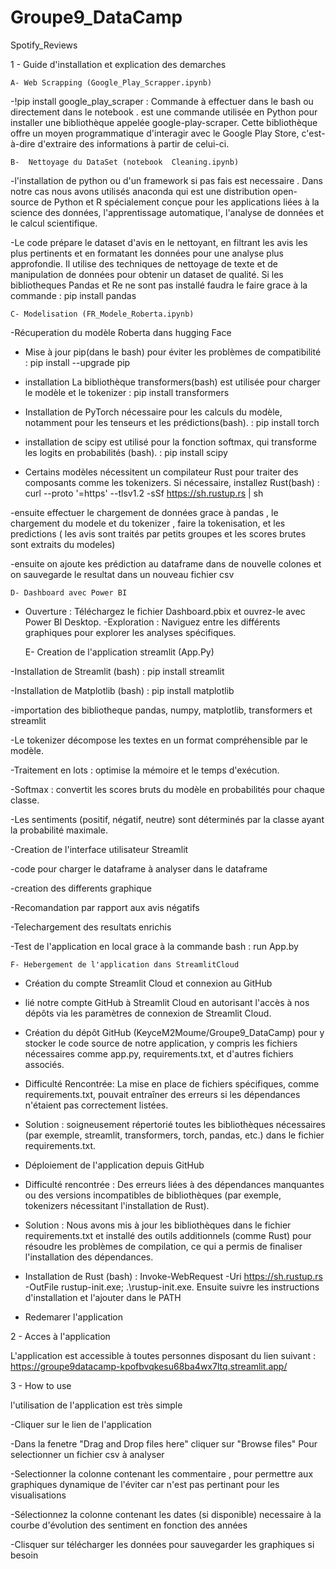# Groupe9_DataCamp
Spotify_Reviews

1 - Guide d'installation et explication des demarches 

    A- Web Scrapping (Google_Play_Scrapper.ipynb)
    
 -!pip install google_play_scraper : Commande à effectuer dans le bash ou directement dans le notebook . 
est une commande utilisée en Python pour installer une bibliothèque appelée google-play-scraper. Cette bibliothèque offre un moyen programmatique d'interagir avec le Google Play Store, c'est-à-dire d'extraire des informations à partir de celui-ci.



    B-  Nettoyage du DataSet (notebook  Cleaning.ipynb)
    
  -l'installation de python ou d'un framework si pas fais est necessaire . Dans notre cas nous avons utilisés anaconda qui est une distribution open-source de Python et R spécialement conçue pour les applications liées à la science des données, l'apprentissage automatique, l'analyse de données et le calcul scientifique.
  
  -Le code prépare le dataset d'avis en le nettoyant, en filtrant les avis les plus pertinents et en formatant les données pour une analyse plus approfondie. Il utilise des techniques de nettoyage de texte et de manipulation de données pour obtenir un dataset de qualité. Si les bibliotheques Pandas et Re ne sont pas installé faudra le faire grace à la commande : pip install pandas 


    C- Modelisation (FR_Modele_Roberta.ipynb) 
    
  -Récuperation du modèle Roberta dans hugging Face 

  - Mise à jour pip(dans le bash)  pour éviter les problèmes de compatibilité : pip install --upgrade pip

  - installation La bibliothèque transformers(bash) est utilisée pour charger le modèle et le tokenizer : pip install transformers

  - Installation de PyTorch nécessaire pour les calculs du modèle, notamment pour les tenseurs et les prédictions(bash). : pip install torch

  - installation de scipy est utilisé pour la fonction softmax, qui transforme les logits en probabilités (bash). : pip install scipy

  - Certains modèles nécessitent un compilateur Rust pour traiter des composants comme les tokenizers. Si nécessaire, installez Rust(bash) : curl --proto '=https' --tlsv1.2 -sSf https://sh.rustup.rs | sh

  -ensuite effectuer le chargement de données grace à pandas , le chargement du modele et du tokenizer , faire la tokenisation, et les predictions ( les avis sont traités par petits groupes et les scores brutes sont extraits du modeles) 

  -ensuite on ajoute kes prédiction au dataframe dans de nouvelle colones et on sauvegarde le resultat dans un nouveau fichier csv

    D- Dashboard avec Power BI
 
  - Ouverture : Téléchargez le fichier Dashboard.pbix et ouvrez-le avec Power BI Desktop.
  -Exploration : Naviguez entre les différents graphiques pour explorer les analyses spécifiques.

    E- Creation de l'application streamlit (App.Py) 

  -Installation de Streamlit (bash) : pip install streamlit 

  -Installation de Matplotlib (bash) : pip install matplotlib 

  -importation des bibliotheque pandas, numpy, matplotlib, transformers et streamlit 

  -Le tokenizer décompose les textes en un format compréhensible par le modèle.

  -Traitement en lots : optimise la mémoire et le temps d'exécution.

  -Softmax : convertit les scores bruts du modèle en probabilités pour chaque classe.

  -Les sentiments (positif, négatif, neutre) sont déterminés par la classe ayant la probabilité maximale.

  -Creation de l'interface utilisateur Streamlit 

  -code pour charger le dataframe à analyser dans le dataframe 

  -creation des differents graphique 

  -Recomandation par rapport aux avis négatifs 

  -Telechargement des resultats enrichis 

  -Test de l'application en local grace à la commande bash : run App.by


    F- Hebergement de l'application dans StreamlitCloud 

  - Création du compte Streamlit Cloud et connexion au GitHub

  - lié notre compte GitHub à Streamlit Cloud en autorisant l'accès à nos dépôts via les paramètres de connexion de Streamlit Cloud.

  - Création du dépôt GitHub (KeyceM2Moume/Groupe9_DataCamp) pour y stocker le code source de notre application, y compris les fichiers nécessaires comme app.py, requirements.txt, et d'autres fichiers associés. 

  - Difficulté Rencontrée: La mise en place de fichiers spécifiques, comme requirements.txt, pouvait entraîner des erreurs si les dépendances n'étaient pas correctement listées.

  - Solution : soigneusement répertorié toutes les bibliothèques nécessaires (par exemple, streamlit, transformers, torch, pandas, etc.) dans le fichier requirements.txt.

  - Déploiement de l'application depuis GitHub

  - Difficulté rencontrée : Des erreurs liées à des dépendances manquantes ou des versions incompatibles de bibliothèques (par exemple, tokenizers nécessitant l'installation de Rust).

  - Solution : Nous avons mis à jour les bibliothèques dans le fichier requirements.txt et installé des outils additionnels (comme Rust) pour résoudre les problèmes de compilation, ce qui a permis de finaliser l'installation des dépendances.

  - Installation de Rust (bash) : Invoke-WebRequest -Uri https://sh.rustup.rs -OutFile rustup-init.exe; .\rustup-init.exe. Ensuite suivre les instructions d'installation et l'ajouter dans le PATH

  - Redemarer l'application 


2 - Acces à l'application 

  L'application est accessible à toutes personnes disposant du lien suivant :  https://groupe9datacamp-kpofbvqkesu68ba4wx7ltq.streamlit.app/


3 - How to use 

  l'utilisation de l'application est très simple 

-Cliquer sur le lien de l'application 

-Dans la fenetre "Drag and Drop files here" cliquer sur "Browse files" Pour selectionner un fichier csv à analyser 

-Selectionner la colonne contenant les commentaire , pour permettre aux graphiques dynamique de l'éviter car n'est pas pertinant pour les visualisations 

-Sélectionnez la colonne contenant les dates (si disponible) necessaire à la courbe d'évolution des sentiment en fonction des années 

-Clisquer sur télécharger les données pour sauvegarder les graphiques si besoin 
  



    

  

  

  
